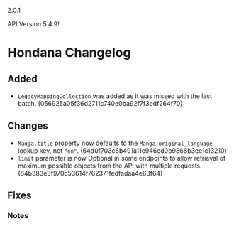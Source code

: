 2.0.1

API Version 5.4.9!

# Hondana Changelog

## Added
- `LegacyMappingCollection` was added as it was missed with the last batch. (056925a05f36d2711c740e0ba92f7f3edf264f70)

## Changes
- `Manga.title` property now defaults to the `Manga.original_language` lookup key, not `"en"`. (64d0f703c6b491a11c946ed0b9868b3ee1c13210)
- `limit` parameter is now Optional in some endpoints to allow retrieval of maximum possible objects from the API with multiple requests. (64b383e3f970c53614f762371fedfadaa4e63f64)

## Fixes

### Notes
